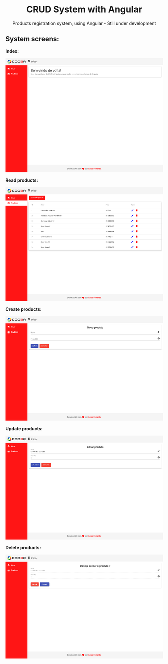 <h1 align="center">CRUD System with Angular</h1>
<p align="center">Products registration system, using Angular - Still under development</p>

<h2>System screens:</h2>
<p align="center">
  <p><strong>Index:</strong></p>
    <img src="img/index.png">
  <p><strong>Read products:</strong></p>
    <img src="img/products.png">
  <p><strong>Create products:</strong></p>
    <img src="img/create-products.png">
  <p><strong>Update products:</strong></p>
    <img src="img/update-products.png">
  <p><strong>Delete products:</strong></p>
    <img src="img/delete-products.png">
</p>
